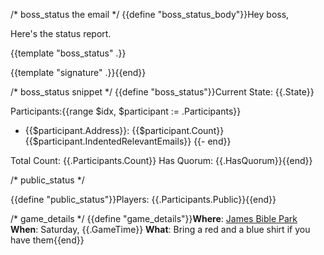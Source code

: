 /* boss_status the email */
{{define "boss_status_body"}}Hey boss,

Here's the status report.

{{template "boss_status" .}}

{{template "signature" .}}{{end}}

/* boss_status snippet */
{{define "boss_status"}}Current State: {{.State}}

Participants:{{range $idx, $participant := .Participants}}
- {{$participant.Address}}: {{$participant.Count}}
{{$participant.IndentedRelevantEmails}}
{{- end}}

Total Count: {{.Participants.Count}}
Has Quorum: {{.HasQuorum}}{{end}}

/* public_status */

{{define "public_status"}}Players: {{.Participants.Public}}{{end}}

/* game_details */
{{define "game_details"}}**Where**: [James Bible Park](https://maps.app.goo.gl/P1vm2nkZdYLGZbxb9)
**When**: Saturday, {{.GameTime}}
**What**: Bring a red and a blue shirt if you have them{{end}}

